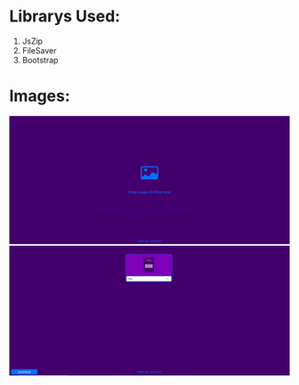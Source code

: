 
# Librarys Used:
1. JsZip
2. FileSaver
3. Bootstrap
   

# Images:
<img src="./images/1.PNG" />
<img src="./images/2.PNG" />

